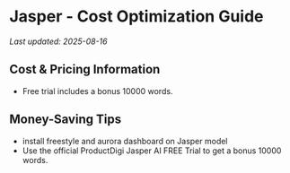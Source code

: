 # Jasper - Cost Optimization Guide

*Last updated: 2025-08-16*

## Cost & Pricing Information

- Free trial includes a bonus 10000 words.

## Money-Saving Tips

- install freestyle and aurora dashboard on Jasper model
- Use the official ProductDigi Jasper AI FREE Trial to get a bonus 10000 words.


